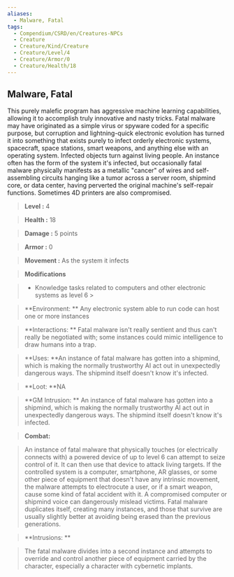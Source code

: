 ```yaml
---
aliases:
  - Malware, Fatal
tags:
  - Compendium/CSRD/en/Creatures-NPCs
  - Creature
  - Creature/Kind/Creature
  - Creature/Level/4
  - Creature/Armor/0
  - Creature/Health/18
---
```

    
      
## Malware, Fatal      
This purely malefic program has aggressive machine learning capabilities, allowing it to accomplish truly innovative and nasty tricks. Fatal malware may have originated as a simple virus or spyware coded for a specific purpose, but corruption and lightning-quick electronic evolution has turned it into something that exists purely to infect orderly electronic systems, spacecraft, space stations, smart weapons, and anything else with an operating system. Infected objects turn against living people. An instance often has the form of the system it's infected, but occasionally fatal malware physically manifests as a metallic "cancer" of wires and self-assembling circuits hanging like a tumor across a server room, shipmind core, or data center, having perverted the original machine's self-repair functions. Sometimes 4D printers are also compromised.      
    
      
> **Level :** 4      
> **Health :** 18      
> **Damage :** 5 points      
> **Armor :** 0      
> **Movement :** As the system it infects      
> **Modifications**      
>- Knowledge tasks related to computers and other electronic systems as level 6 >    
>      
> **Environment: ** Any electronic system able to run code can host one or more instances      
> **Interactions: ** Fatal malware isn't really sentient and thus can't really be negotiated with; some instances could mimic intelligence to draw humans into a trap.      
> **Uses: **An instance of fatal malware has gotten into a shipmind, which is making the normally trustworthy AI act out in unexpectedly dangerous ways. The shipmind itself doesn't know it's infected.      
> **Loot: **NA      
> **GM Intrusion: ** An instance of fatal malware has gotten into a shipmind, which is making the normally trustworthy AI act out in unexpectedly dangerous ways. The shipmind itself doesn't know it's infected.      
    
> **Combat:**     
> An instance of fatal malware that physically touches (or electrically connects with) a powered device of up to level 6 can attempt to seize control of it. It can then use that device to attack living targets. If the controlled system is a computer, smartphone, AR glasses, or some other piece of equipment that doesn't have any intrinsic movement, the malware attempts to electrocute a user, or if a smart weapon, cause some kind of fatal accident with it. A compromised computer or shipmind voice can dangerously mislead victims. Fatal malware duplicates itself, creating many instances, and those that survive are usually slightly better at avoiding being erased than the previous generations.      
      
    
> **Intrusions: **     
> The fatal malware divides into a second instance and attempts to override and control another piece of equipment carried by the character, especially a character with cybernetic implants.      
